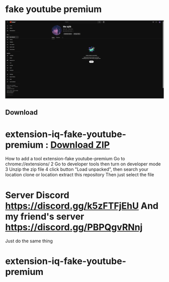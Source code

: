 # fake youtube premium

![fake-youtube.premium](./docs/screenshot1.png)

##  Download 
 #  extension-iq-fake-youtube-premium : [Download ZIP](https://github.com/Meiq56/extension-iq-fake-youtube-premium/archive/refs/heads/main.zip)

How to add a tool extension-fake 
 youtube-premium Go to chrome://extensions/ 2 Go to developer tools then turn on developer mode 3 Unzip the zip file 4 click button "Load unpacked", then search your location clone or location extract this repository Then just select the file

# Server Discord 󠁛󠀣󠁢󠀲󠀹󠀰󠀹󠀰󠀬󠀣󠀸󠀳󠁣󠀷󠀸󠁤󠁝 https://discord.gg/k5zFTFjEhU And my friend's server https://discord.gg/PBPQgvRNnj

Just do the same thing
# extension-iq-fake-youtube-premium
